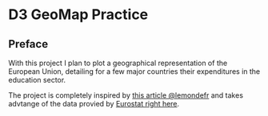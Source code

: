 # D3 GeoMap Practice

<!-- Link to the working pen right [here]() -->

## Preface

With this project I plan to plot a geographical representation of the European Union, detailing for a few major countries their expenditures in the education sector.

The project is completely inspired by [this article @lemondefr](https://www.lemonde.fr/les-decodeurs/article/2017/08/29/islande-danemark-et-suede-champions-des-depenses-d-education-en-europe_5178058_4355770.html) and takes advtange of the data provied by [Eurostat right here](https://ec.europa.eu/eurostat/fr/web/products-eurostat-news/-/DDN-20170828-1?inheritRedirect=true&redirect=%2Feurostat%2Ffr%2Fnews%2Fwhats-new).
